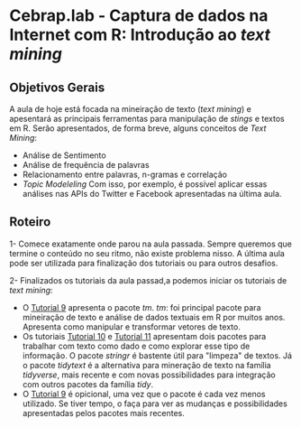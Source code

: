 #  Cebrap.lab - Captura de dados na Internet com R: Introdução ao *text mining*

## Objetivos Gerais

A aula de hoje está focada na mineiração de texto (*text mining*) e apesentará as principais ferramentas para manipulação de *stings* e textos em R. Serão apresentados, de forma breve, alguns conceitos de *Text Mining*:
- Análise de Sentimento
- Análise de frequência de palavras
- Relacionamento entre palavras, n-gramas e correlação
- *Topic Modeleling*
Com isso, por exemplo, é possível aplicar essas análises nas APIs do Twitter e Facebook apresentadas na última aula.

## Roteiro

1- Comece exatamente onde parou na aula passada. Sempre queremos que termine o conteúdo no seu ritmo, não existe problema nisso. A última aula pode ser utilizada para finalização dos tutoriais ou para outros desafios.

2- Finalizados os tutoriais da aula passad,a podemos iniciar os tutoriais de *text mining*:
- O [Tutorial 9](https://github.com/thiagomeireles/cebraplab_captura_R/blob/master/tutorials/webscraping_cebrap_09.Rmd) apresenta o pacote *tm*. *tm*: foi principal pacote para mineiração de texto e análise de dados textuais em R por muitos anos. Apresenta como manipular e transformar vetores de texto. 
- Os tutoriais [Tutorial 10](https://github.com/thiagomeireles/cebraplab_captura_R/blob/master/tutorials/webscraping_cebrap_10.Rmd) e [Tutorial 11](https://github.com/thiagomeireles/cebraplab_captura_R/blob/master/tutorials/webscraping_cebrap_11.Rmd) apresentam dois pacotes para trabalhar com texto como dado e como explorar esse tipo de informação. O pacote *stringr* é bastente útil para "limpeza" de textos. Já o pacote *tidytext* é a alternativa para mineração de texto na família *tidyverse*, mais recente e com novas possibilidades para integração com outros pacotes da família *tidy*.
- O [Tutorial 9](https://github.com/thiagomeireles/cebraplab_captura_R/blob/master/tutorials/webscraping_cebrap_09.Rmd) é opicional, uma vez que o pacote é cada vez menos utilizado. Se tiver tempo, o faça para ver as mudanças e possibilidades apresentadas pelos pacotes mais recentes.
